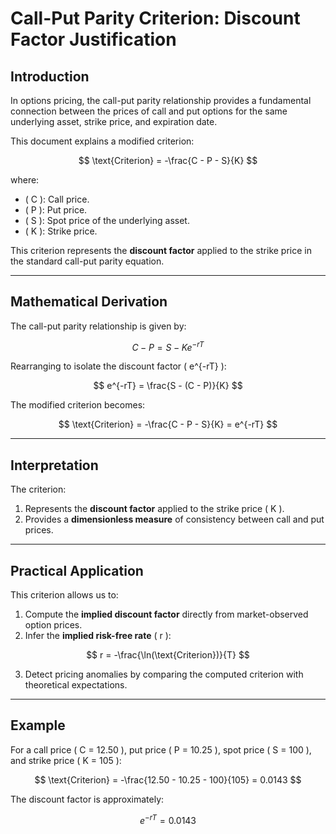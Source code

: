 # Call-Put Parity Criterion: Discount Factor Justification

## Introduction
In options pricing, the call-put parity relationship provides a fundamental connection between the prices of call and put options for the same underlying asset, strike price, and expiration date. 

This document explains a modified criterion:

$$
\text{Criterion} = -\frac{C - P - S}{K}
$$

where:
- \( C \): Call price.
- \( P \): Put price.
- \( S \): Spot price of the underlying asset.
- \( K \): Strike price.

This criterion represents the **discount factor** applied to the strike price in the standard call-put parity equation.

---

## Mathematical Derivation

The call-put parity relationship is given by:

$$
C - P = S - K e^{-rT}
$$

Rearranging to isolate the discount factor \( e^{-rT} \):

$$
e^{-rT} = \frac{S - (C - P)}{K}
$$

The modified criterion becomes:

$$
\text{Criterion} = -\frac{C - P - S}{K} = e^{-rT}
$$

---

## Interpretation
The criterion:
1. Represents the **discount factor** applied to the strike price \( K \).
2. Provides a **dimensionless measure** of consistency between call and put prices.

---

## Practical Application
This criterion allows us to:
1. Compute the **implied discount factor** directly from market-observed option prices.
2. Infer the **implied risk-free rate** \( r \):

$$
r = -\frac{\ln(\text{Criterion})}{T}
$$

3. Detect pricing anomalies by comparing the computed criterion with theoretical expectations.

---

## Example
For a call price \( C = 12.50 \), put price \( P = 10.25 \), spot price \( S = 100 \), and strike price \( K = 105 \):

$$
\text{Criterion} = -\frac{12.50 - 10.25 - 100}{105} = 0.0143
$$

The discount factor is approximately:

$$
e^{-rT} = 0.0143
$$
